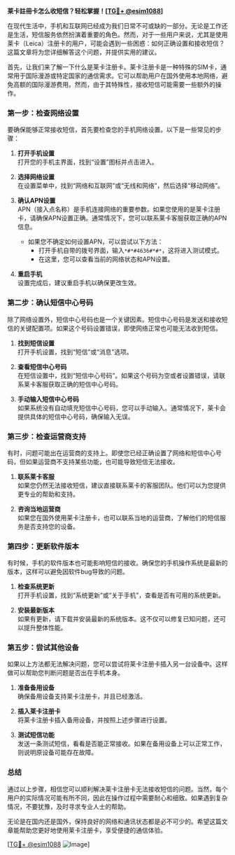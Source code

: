 **莱卡註冊卡怎么收短信？轻松掌握！[[TG💪+ @esim1088](https://t.me/s/esim1088)]**

在现代生活中，手机和互联网已经成为我们日常不可或缺的一部分。无论是工作还是生活，短信服务依然扮演着重要的角色。然而，对于一些用户来说，尤其是使用莱卡（Leica）注册卡的用户，可能会遇到一些困惑：如何正确设置和接收短信？这篇文章将为您详细解答这个问题，并提供实用的建议。

首先，让我们来了解一下什么是莱卡注册卡。莱卡注册卡是一种特殊的SIM卡，通常用于国际漫游或特定国家的通信需求。它可以帮助用户在国外使用本地网络，避免高额的国际漫游费用。然而，由于其特殊性，接收短信可能需要一些额外的操作。

### **第一步：检查网络设置**

要确保能够正常接收短信，首先要检查您的手机网络设置。以下是一些常见的步骤：

1. **打开手机设置**  
   打开您的手机主界面，找到“设置”图标并点击进入。

2. **选择网络设置**  
   在设置菜单中，找到“网络和互联网”或“无线和网络”，然后选择“移动网络”。

3. **确认APN设置**  
   APN（接入点名称）是手机连接网络的重要参数。如果您使用的是莱卡注册卡，请确保APN设置正确。通常情况下，您可以联系莱卡客服获取正确的APN信息。

   - 如果您不确定如何设置APN，可以尝试以下方法：
     - 打开手机自带的拨号界面，输入`*#*#4636#*#*`，这将进入测试模式。
     - 在这里，您可以查看当前的网络状态和APN设置。

4. **重启手机**  
   设置完成后，建议重启手机以确保更改生效。

### **第二步：确认短信中心号码**

除了网络设置外，短信中心号码也是一个关键因素。短信中心号码是发送和接收短信的关键配置项。如果这个号码设置错误，即使网络正常也可能无法收到短信。

1. **找到短信设置**  
   打开手机设置，找到“短信”或“消息”选项。

2. **查看短信中心号码**  
   在短信设置中，找到“短信中心号码”。如果这个号码为空或者设置错误，请联系莱卡客服获取正确的短信中心号码。

3. **手动输入短信中心号码**  
   如果系统没有自动填充短信中心号码，您可以手动输入。通常情况下，莱卡会提供具体的短信中心号码，确保输入无误。

### **第三步：检查运营商支持**

有时，问题可能出在运营商的支持上。即使您已经正确设置了网络和短信中心号码，但如果运营商不支持某些功能，也可能导致短信无法接收。

1. **联系莱卡客服**  
   如果您仍然无法接收短信，建议直接联系莱卡的客服团队。他们可以为您提供更专业的帮助和支持。

2. **咨询当地运营商**  
   如果您在国外使用莱卡注册卡，也可以联系当地的运营商，了解他们的短信服务是否支持您的设备。

### **第四步：更新软件版本**

有时候，手机的软件版本也可能影响短信的接收。确保您的手机操作系统是最新的版本，这样可以避免因软件bug导致的问题。

1. **检查系统更新**  
   打开手机设置，找到“系统更新”或“关于手机”，查看是否有可用的系统更新。

2. **安装最新版本**  
   如果有更新，请下载并安装最新的系统版本。这不仅可以修复已知问题，还可以提升整体性能。

### **第五步：尝试其他设备**

如果以上方法都无法解决问题，您可以尝试将莱卡注册卡插入另一台设备中。这样做可以帮助您判断问题是否出在手机本身。

1. **准备备用设备**  
   确保备用设备支持莱卡注册卡，并且已经激活。

2. **插入莱卡注册卡**  
   将莱卡注册卡插入备用设备，并按照上述步骤进行设置。

3. **测试短信功能**  
   发送一条测试短信，看看是否能正常接收。如果在备用设备上可以正常工作，则说明原设备可能存在故障。

### **总结**

通过以上步骤，相信您可以顺利解决莱卡注册卡无法接收短信的问题。当然，每个用户的实际情况可能有所不同，因此在操作过程中需要耐心和细致。如果遇到复杂情况，不要犹豫，及时寻求专业人士的帮助。

无论是在国内还是国外，保持良好的网络和通讯状态都是必不可少的。希望这篇文章能帮助您更好地使用莱卡注册卡，享受便捷的通信体验。

[[TG💪+ @esim1088](https://t.me/s/esim1088) ![Image](https://i.postimg.cc/4NQfJmqS/Snipaste-2025-05-13-00-14-12.png)]